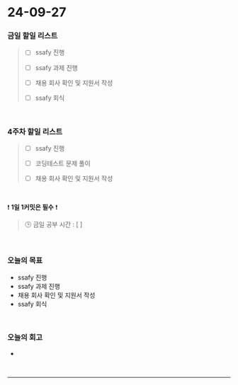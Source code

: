 # 24-09-27
### 금일 할일 리스트
> - [ ] ssafy 진행
>
> - [ ] ssafy 과제 진행
>
> - [ ] 채용 회사 확인 및 지원서 작성
>
> - [ ] ssafy 회식

<br/>

### 4주차 할일 리스트
> - [ ] ssafy 진행
>
> - [ ] 코딩테스트 문제 풀이
>
> - [ ] 채용 회사 확인 및 지원서 작성

<br/>

❗ **1일 1커밋은 필수** ❗
> 🕒 금일 공부 시간 : [  ]

<br/>

### 오늘의 목표
- ssafy 진행
- ssafy 과제 진행
- 채용 회사 확인 및 지원서 작성
- ssafy 회식

<br>

### 오늘의 회고
- 

<br/>

---
